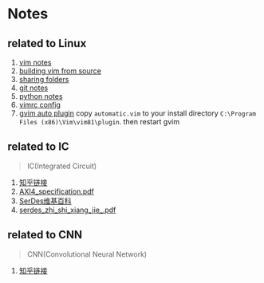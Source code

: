 # Notes  
## related to Linux  
1. [vim notes](https://github.com/cliangx/LinuxNotes/blob/master/vim.md)
2. [building vim from source](https://github.com/cliangx/LinuxNotes/blob/master/building_vim_from_source.md)
3. [sharing folders](https://github.com/cliangx/LinuxNotes/blob/master/samba.md)
4. [git notes](https://github.com/cliangx/LinuxNotes/blob/master/git-cheatsheet.pdf)
5. [python notes](https://github.com/cliangx/LinuxNotes/blob/master/python.md)
6. [vimrc config](https://github.com/cliang935/Notes/blob/master/.vimrc)
7. [gvim auto plugin](https://www.vim.org/scripts/script.php?script_id=4067) copy `automatic.vim` to your install directory `C:\Program Files (x86)\Vim\vim81\plugin`. then restart gvim
## related to IC
> IC(Integrated Circuit)
1. [知乎链接](https://www.zhihu.com/collection/547199537)
2. [AXI4_specification.pdf](http://www.gstitt.ece.ufl.edu/courses/fall15/eel4720_5721/labs/refs/AXI4_specification.pdf)
3. [SerDes维基百科](https://en.wikipedia.org/wiki/SerDes)
4. [serdes_zhi_shi_xiang_jie_.pdf](http://xilinx.eetrend.com/files-eetrend-xilinx/forum/201709/11981-32468-serdeszhi_shi_xiang_jie_.pdf)
## related to CNN
> CNN(Convolutional Neural Network)
1. [知乎链接](https://www.zhihu.com/collection/568084211)
